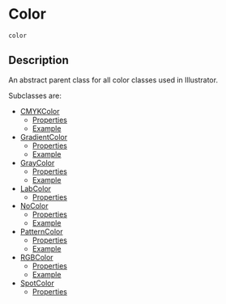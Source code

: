 # Color

`color`

## Description

An abstract parent class for all color classes used in Illustrator.

Subclasses are:

- [CMYKColor](CMYKColor.md)
    - [Properties](CMYKColor.md#properties)
    - [Example](CMYKColor.md#example)
- [GradientColor](GradientColor.md)
    - [Properties](GradientColor.md#properties)
    - [Example](GradientColor.md#example)
- [GrayColor](GrayColor.md)
    - [Properties](GrayColor.md#properties)
    - [Example](GrayColor.md#example)
- [LabColor](LabColor.md)
    - [Properties](LabColor.md#properties)
- [NoColor](NoColor.md)
    - [Properties](NoColor.md#properties)
    - [Example](NoColor.md#example)
- [PatternColor](PatternColor.md)
    - [Properties](PatternColor.md#properties)
    - [Example](PatternColor.md#example)
- [RGBColor](RGBColor.md)
    - [Properties](RGBColor.md#properties)
    - [Example](RGBColor.md#example)
- [SpotColor](SpotColor.md)
    - [Properties](SpotColor.md#properties)
